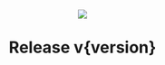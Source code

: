 <h1 align="center">
    <img src="https://raw.githubusercontent.com/sylviiu/ezytdl/main/.github/banner-rounded.png"/><br><br>
    <strong>Release v{version}</strong>
</h1>

